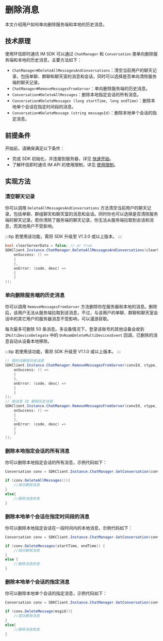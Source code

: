 # 删除消息

<Toc />

本文介绍用户如何单向删除服务端和本地的历史消息。

## 技术原理

使用环信即时通讯 IM SDK 可以通过 `ChatManager` 和 `Conversation` 类单向删除服务端和本地的历史消息，主要方法如下：

- `ChatManager#DeleteAllMessagesAndConversations`：清空当前用户的聊天记录，包括单聊、群聊和聊天室的消息和会话，同时可以选择是否单向清除服务端的聊天记录。
- `ChatManager#RemoveMessagesFromServer`：单向删除服务端的历史消息。
- `Conversation#DeleteAllMessages`：删除本地指定会话的所有消息。
- `Conversation#DeleteMessages (long startTime, long endTime)`：删除本地单个会话在指定时间段的消息。
- `Conversation#DeleteMessage (string messageId)`：删除本地单个会话的指定消息。

## 前提条件

开始前，请确保满足以下条件：

- 完成 SDK 初始化，并连接到服务器，详见 [快速开始](quickstart.html)。
- 了解环信即时通讯 IM API 的使用限制，详见 [使用限制](/product/limitation.html)。

## 实现方法

### 清空聊天记录

你可以调用 `DeleteAllMessagesAndConversations` 方法清空当前用户的聊天记录，包括单聊、群组聊天和聊天室的消息和会话。同时你也可以选择是否清除服务端的聊天记录。若你清除了服务端的聊天记录，你无法从服务端拉取到会话和消息，而其他用户不受影响。

:::tip
若使用该功能，需将 SDK 升级至 V1.3.0 或以上版本。
:::

```C#
bool clearServerData = false; // or true
SDKClient.Instance.ChatManager.DeleteAllMessagesAndConversations(clearServerData, new CallBack(
    onSuccess: () =>
    {
    },
    onError: (code, desc) =>
    {
    }
));
```

### 单向删除服务端的历史消息

你可以调用 `RemoveMessagesFromServer` 方法删除你在服务器和本地的消息。删除后，该用户无法从服务端拉取到该消息，不过，与该用户的单聊、群聊和聊天室会话中的其它用户的服务器消息不受影响，可以漫游获取。

每次最多可删除 50 条消息。多设备情况下，登录该账号的其他设备会收到 `IMultiDeviceDelegate` 中的 `OnRoamDeleteMultiDevicesEvent` 回调，已删除的消息自动从设备本地移除。

:::tip
若使用该功能，需将 SDK 升级至 V1.1.0 或以上版本。
:::

```C#
// 按时间删除历史消息
SDKClient.Instance.ChatManager.RemoveMessagesFromServer(convId, ctype, time, new CallBack(
    onSuccess: () =>
    {
    },
    onError: (code, desc) =>
    {
    }
));
// 按消息 ID 删除历史消息
SDKClient.Instance.ChatManager.RemoveMessagesFromServer(convId, ctype, msgList, new CallBack(
    onSuccess: () =>
    {
    },
    onError: (code, desc) =>
    {
    }
));
```

### 删除本地指定会话的所有消息

你可以删除本地指定会话的所有消息，示例代码如下：

```C#
Conversation conv = SDKClient.Instance.ChatManager.GetConversation(conversionId, conversationType);

if (conv.DeleteAllMessages()){
    //成功删除消息
}
else{
    //删除消息失败
}
```

### 删除本地单个会话在指定时间段的消息

你可以删除本地指定会话在一段时间内的本地消息，示例代码如下：

```C#
Conversation conv = SDKClient.Instance.ChatManager.GetConversation(conversionId, conversationType);

if (conv.DeleteMessages(startTime, endTime)) {
    //成功删除消息
}
else {
    //删除消息失败
}
```

### 删除本地单个会话的指定消息

你可以删除本地单个会话的指定消息，示例代码如下：

```C#
Conversation conv = SDKClient.Instance.ChatManager.GetConversation(conversionId, conversationType);

if (conv.DeleteMessage(msgid)){
    //成功删除消息
}
else{
    //删除消息失败
}
```





